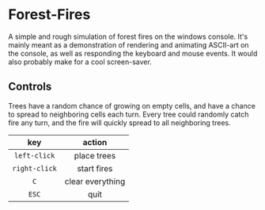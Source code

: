 # Forest-Fires

A simple and rough simulation of forest fires on the windows console. It's mainly meant as a demonstration of rendering and animating ASCII-art on the console, as well as responding the keyboard and mouse events. It would also probably make for a cool screen-saver.

## Controls

Trees have a random chance of growing on empty cells, and have a chance to spread to neighboring cells each turn. Every tree could randomly catch fire any turn, and the fire will quickly spread to all neighboring trees. 

key          | action
:-----------:|:------:
`left-click` | place trees
`right-click`| start fires
`C`          | clear everything
`ESC`        | quit
